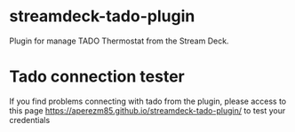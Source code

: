 # streamdeck-tado-plugin

Plugin for manage TADO Thermostat from the Stream Deck.

# Tado connection tester

If you find problems connecting with tado from the plugin, please access to this page https://aperezm85.github.io/streamdeck-tado-plugin/ to test your credentials
